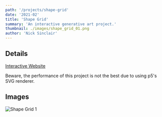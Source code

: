 ```yaml
---
path: '/projects/shape-grid'
date: '2021-02'
title: 'Shape Grid'
summary: 'An interactive generative art project.'
thumbnail: ./images/shape_grid_01.png
author: 'Nick Sinclair'
---
```


## Details

[Interactive Website](https://nicksinclair.github.io/shape-grid)

Beware, the performance of this project is not the best due to using p5's SVG renderer.

## Images

![Shape Grid 1](./images/shape_grid_01)
